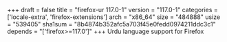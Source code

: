 +++
draft = false
title = "firefox-ur 117.0-1"
version = "117.0-1"
categories = ['locale-extra', 'firefox-extensions']
arch = "x86_64"
size = "484888"
usize = "539405"
sha1sum = "8b4874b352afc5a703f45e0fedd0974211ddc3c1"
depends = "['firefox>=117.0']"
+++
Urdu language support for Firefox